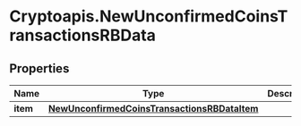 # Cryptoapis.NewUnconfirmedCoinsTransactionsRBData

## Properties

Name | Type | Description | Notes
------------ | ------------- | ------------- | -------------
**item** | [**NewUnconfirmedCoinsTransactionsRBDataItem**](NewUnconfirmedCoinsTransactionsRBDataItem.md) |  | 



